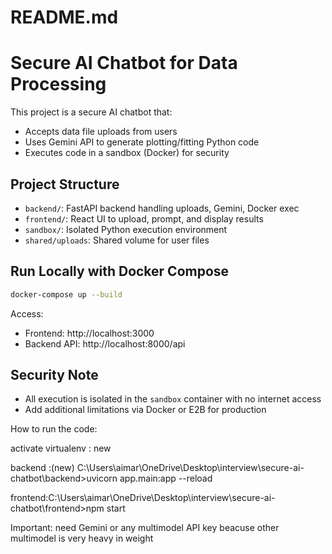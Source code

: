 # README.md
# Secure AI Chatbot for Data Processing

This project is a secure AI chatbot that:
- Accepts data file uploads from users
- Uses Gemini API to generate plotting/fitting Python code
- Executes code in a sandbox (Docker) for security

## Project Structure
- `backend/`: FastAPI backend handling uploads, Gemini, Docker exec
- `frontend/`: React UI to upload, prompt, and display results
- `sandbox/`: Isolated Python execution environment
- `shared/uploads`: Shared volume for user files

## Run Locally with Docker Compose
```bash
docker-compose up --build
```

Access:
- Frontend: http://localhost:3000
- Backend API: http://localhost:8000/api

## Security Note
- All execution is isolated in the `sandbox` container with no internet access
- Add additional limitations via Docker or E2B for production






How to run the code:

activate virtualenv : new 

backend :(new) C:\Users\aimar\OneDrive\Desktop\interview\secure-ai-chatbot\backend>uvicorn app.main:app --reload

frontend:C:\Users\aimar\OneDrive\Desktop\interview\secure-ai-chatbot\frontend>npm start

Important: need Gemini or any multimodel API key beacuse other multimodel is very heavy in weight